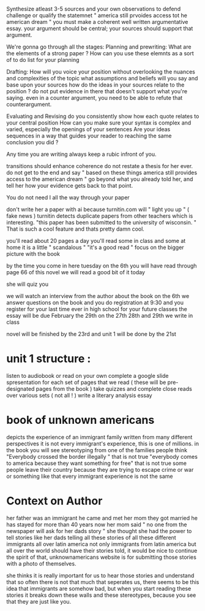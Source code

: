 Synthesize atleast 3-5 sources and your own observations to defend challenge or qualify the statemnet " america still prvoides access tot he american dream " you must make a coherent well written argumentative essay. your argument should be central; your sources should support that argument. 

We're gonna go through all the stages:
Planning and prewriting: 
	What are the elements of  a strong paper ? How can you use these elemnts as a sort of to do list for your planning 

Drafting: 
	How will you voice your position without overlooking the nuances and complexities of the topic
	what assumptions and beliefs will you say and base upon your sources
	how do the ideas in your sources relate to the position ? 
		do not put evidence in there that doesn't support what you're saying. 
			even in a counter argument, you need to be able to refute that counterargument.

Evaluating and Revising
	do you consistently show how each quote relates to your central position 
	How can you make sure your syntax is complex and varied, especially the openings of your sentences
	Are your ideas sequences in a way that guides your reader to reaching the same conclusion you did ? 


Any time you are writing always keep a rubic infront of you. 

transitions should enhance coherence
do not restate a thesis for her ever.
do not get to the end and say " based on these things america still provides access to the american dream " go beyond what you already told her, and tell her how your evidence gets back to that point.

You do not need I all the way through your paper 

don't write her a paper with ai because turnitin.com will " light you up " ( fake news )
turnitin detects duplicate papers from other teachers which is interesting. "this paper has been submitted to the university of wisconsin. " That is such a cool feature and thats pretty damn cool. 

you'll read about 20 pages a day
you'll read some in class and some at home
it is a little " scandalous " 
"it's a good read "
focus on the bigger picture with the book

by the time you come in here tuesday on the 6th you will have read through page 66 of this novel 
we will read a good bit of it today

she will quiz you 

we will watch an interview from the author about the book 
on the 6th we answer questions on the book and you do registration at 9:30 and you register for your last time ever in high school for your future classes 
the essay will be due February the 29th on the 27th 28th and 29th we write in class 

novel will be finished by the 23rd and unit 1 will be done by the 21st

# unit 1 structure :
listen to audiobook or read on your own 
complete a google slide spresentation for each set of pages that we read ( these will be pre-designated pages from the book )
take quizzes and complete close reads over various sets ( not all ! ) 
write a literary analysis essay 

# book of unknown americans 
depicts the experience of an immigrant family 
written from many different perspectives 
it is not every immigrant's experience, this is one of millions. 
in the book you will see stereotyping from one of the families 
people think "Everybody crossed the border illegally " that is not true 
"everybody comes to america because they want something for free" that is not true 
some people leave their country because they are trying to escape crime or war or something like that 
every immigrant experience is not the same

# Context on Author
her father was an immigrant 
he came and met her mom 
they got married
he has stayed for more than 40 years now
her mom said " no one from the newspaper will ask for her dads story "
she thought she had the power to tell stories like her dads
telling all these stories of all these different immigrants all over latin america
not only immigrants from latin america but all over the world should have their stories told, it would be nice to continue the spirit of that, unknownamericans website is for submitting those stories with a photo of themselves. 

she thinks it is really important for us to hear those stories and understand that so often there is not that much that seperates us, there seems to be this idea that immigrants are somehow bad, but when you start reading these stories it breaks down these walls and these stereotypes, because you see that they are just like you. 
